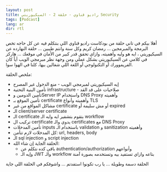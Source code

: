 ```yaml
---
layout: post
title: راديو قناوي - حلقة 2 - السيكيوريتي Security
tags: [Podcast]
lang: ar
dir: rtl
---
```


أهلا بيكم في تاني حلقة من بودكاست راديو قناوي اللي بنتكلم فيه عن كل حاجه تخص البرمجة والمبرمجين ... رمضان كريم وكل سنة وانتم طيبين ... حلقة النهارده عن السيكيوريتي ، ايه هو وليه واهميته، وازاي تحقق قدر كبير من الأمان في موقعك … هاركز في كلامي عن السيكيوريتي بشكل عملي ومن وجهة نظر مبرمجي الويب أياً كان الفريموورك أو التكنولوجي أو اللغة اللي شغالين بيها، كلنا في الهوا سوا.

<figure class="audio_container">
  <div id="buzzsprout-player-10333034"></div>
  <script src="https://www.buzzsprout.com/1959182/10333034-radio-kinawy-ep-2-security.js?container_id=buzzsprout-player-10333034&player=small" type="text/javascript" charset="utf-8"></script>
</figure>

ملخص الحلقة:

- إيه السيكيوريتي لمبرمجي الويب - منع الدخول غير المصرح
- تأمين البنية التحتية infrastructure - صلاحيات على قد القد
- تأمين الدومين وServer IP واستخدام DNS Proxy وأهميته
- تأمين الموقع بـ certificate وأهميته وأنواع TLS
- مشاكل المواقع من غير certificate أو مش سليمة أو expired
- الـ client/server certificate
- الـ certificate بتقوم بتشفير ايه وايه الـ workflow
- تركيب ال certificate يدوي والـ certificates مع DNS Proxy
- تأمين المدخلات inputs باستخدام الـ validation و sanitization وأهميته
- كل المدخلات لازم تتأمن: url, headers, body
- الـ sql injection و script injection
- الحلقة الجاية إن شاء الله:
  - باقي كده نتكلم عن authentication/authorization وأنواعهم
  - وإيه الـ JWT والـ workflow بتاعه وازاي تستفيد بيه وتستخدمه بصورة آمنة

الحلقة دسمة وطويلة ... يا رب تكونوا استفدتم ... واشوفكم في الحلقة اللي جاية

